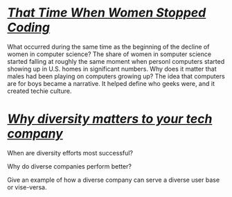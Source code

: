 # ***[That Time When Women Stopped Coding](https://www.npr.org/sections/money/2014/10/21/357629765/when-women-stopped-coding)***
What occurred during the same time as the beginning of the decline of women in computer science?
The share of women in somputer science started falling at roughly the same moment when personl computers started showing up in U.S. homes in significant numbers.
Why does it matter that males had been playing on computers growing up?
The idea that computers are for boys became a narrative. It helped define who geeks were, and it created techie culture.
# ***[Why diversity matters to your tech company](https://informationisbeautiful.net/visualizations/diversity-in-tech/)***
When are diversity efforts most successful?

Why do diverse companies perform better?

Give an example of how a diverse company can serve a diverse user base or vise-versa.
